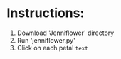 # Instructions:
1. Download 'Jenniflower' directory
3. Run 'jenniflower.py'
4. Click on each petal
<code style="color : name_color">text</code>
